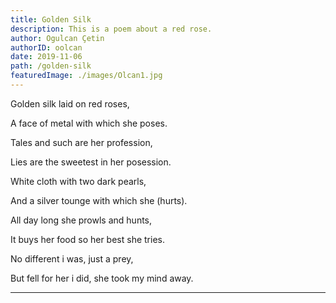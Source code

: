 ```yaml
---
title: Golden Silk
description: This is a poem about a red rose.
author: Ogulcan Çetin  
authorID: oolcan
date: 2019-11-06
path: /golden-silk
featuredImage: ./images/Olcan1.jpg
---
```


Golden silk laid on red roses,

A face of metal with which she poses.

Tales and such are her profession,

Lies are the sweetest in her posession.

White cloth with two dark pearls,

And a silver tounge with which she (hurts).

All day long she prowls and hunts,

It buys her food so her best she tries.

No different i was, just a prey,

But fell for her i did, she took my mind away.

---